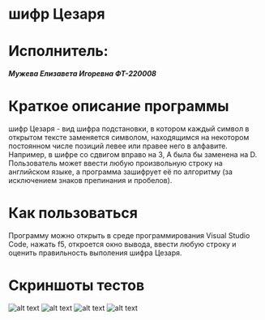 # шифр Цезаря
# Исполнитель:
***Мужева Елизавета Игоревна ФТ-220008***
# Краткое описание программы
шифр Цезаря - вид шифра подстановки, в котором каждый символ в открытом тексте заменяется символом, находящимся на некотором постоянном числе позиций левее или правее него в алфавите. Например, в шифре со сдвигом вправо на 3, А была бы заменена на D.
Пользователь может ввести любую произвольную строку на английском языке, а программа зашифрует её по алгоритму (за исключением знаков препинания и пробелов).
# Как пользоваться
Программу можно открыть в среде программирования Visual Studio Code, нажать f5, откроется окно вывода, ввести любую строку и оценить правильность выполения шифра Цезаря.
# Скриншоты тестов
![alt text](https://github.com/El1zavetaa/-/blob/main/тест%201.jpg)
![alt text](https://github.com/El1zavetaa/-/blob/main/тест%202.jpg)
![alt text](https://github.com/El1zavetaa/-/blob/main/тест%203.jpg)
![alt text](https://github.com/El1zavetaa/-/blob/main/тест%20имя.jpg)
